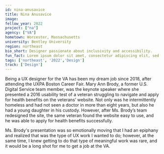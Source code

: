 ```yaml
---
id: nina-anusavice
title: Nina Anusavice
image: 
fellow_year: 2022
project: ["na"]
agency: ["VA"]
hometown: Worcester, Massachusetts
university: Bentley University
region: northeast
bio_short: Designer passionate about inclusivity and accessibility. 
fun_fact: Lorem ipsum dolor sit amet, consectetur adipiscing elit, sed do eiusmod tempor incididunt ut labore et dolore magna aliqua. Ut quis nostrud laboris. nisi ut aliquip ex ea commodo consequat.
tags: ['northeast', '2022','Design']
track: ['Design']
---
```


Being a UX designer for the VA has been my dream job since 2018, after attending the UXPA Boston Career Fair. Mary Ann Brody, a former U.S. Digital Service team member, was the keynote speaker where she presented a 2016 usability test of a veteran struggling to navigate and apply for health benefits on the veterans’ website.  Not only was he intermittently homeless and had not seen a doctor in more than eight years, but also he had a young daughter in his custody. However, after Ms. Brody’s team redesigned the site, the same veteran found the website easy to use, and he was able to apply for health benefits successfully. 

Ms. Brody's presentation was so emotionally moving that I had an epiphany and realized that was the type of UX work I wanted to do; however, at the same time, I knew getting to do that type of meaningful work was rare, and it would be a long shot for me to get a job at the VA. 